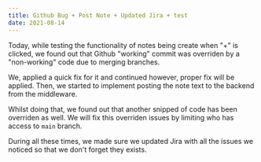```yaml
---
title: Github Bug + Post Note + Updated Jira + test
date: 2021-08-14
---
```


Today, while testing the functionality of notes being create when "+" is clicked, we found out that Github "working" commit was overriden by a "non-working" code due to merging branches.

We, applied a quick fix for it and continued however, proper fix will be applied. Then, we started to implement posting the note text to the backend from the middleware.

Whilst doing that, we found out that another snipped of code has been overriden as well. We will fix this overriden issues by limiting who has access to `main` branch.

During all these times, we made sure we updated Jira with all the issues we noticed so that we don't forget they exists.